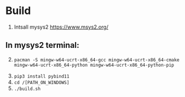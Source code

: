 # Build
1) Intsall mysys2 https://www.msys2.org/
## In mysys2 terminal:
2)  ```
    pacman -S mingw-w64-ucrt-x86_64-gcc mingw-w64-ucrt-x86_64-cmake mingw-w64-ucrt-x86_64-python mingw-w64-ucrt-x86_64-python-pip
    ```
3) ```pip3 install pybind11```
4) ```cd /[PATH_ON_WINDOWS]```
5) ```./build.sh```